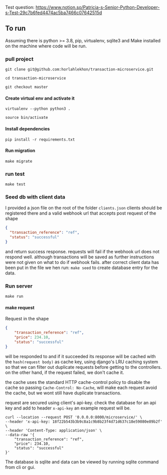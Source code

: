 Test question:
https://www.notion.so/Patricia-s-Senior-Python-Developer-s-Test-29c7b6fed4474ac5ba7466c07642515d



## To run
Assuming there is python >= 3.8, pip, virtualenv, sqlite3 and Make installed on the machine where code will be run.

### pull project 

`git clone git@github.com:horlahlekhon/transaction-microservice.git`

`cd transaction-microservice`

`git checkout master`

#### Create virtual env and activate it
`virtualenv --python python3 .`

`source bin/activate`

#### Install dependencies
 `pip install -r requirements.txt`

#### Run migration
`make migrate`

### run test 
`make test`

### Seed db with client data
I provided a json file on the root of the folder `clients.json` clients should be registered there and a valid webhook url that 
accepts post request of the shape 

```json
{
  "transaction_reference": "ref",
  "status": "successful"
}
```
and return success response. requests will fail if the webhook url does not respond well. although transactions will be saved as further 
instructions were not given on what to do if webhook fails. after correct client data has been put in the file we hen run:
`make seed` to create database entry for the data.

### Run server

`make run`

#### make request
Request in the shape 

```json
{
    "transaction_reference": "ref",
    "price": 234.10,
    "status": "successful"
}
```
will be responded to and if it succeeded its response will be cached with the `hash(request body)`  as cache key,
using django's LRU caching system so that we can filter out duplicate requests before getting to the controllers.
on the other hand, if the request failed, we don't cache it.

the cache uses the standard HTTP cache-control policy to disable the cache so passing  `Cache-Control: No-Cache`, will make each request avoid the cache, but we wont still have duplicate transactions.

request are secured using client's api-key. check the database for an api key and add to header `x-api-key`
an example request will be.

```
curl --location --request POST '0.0.0.0:8000/microservice/' \
--header 'x-api-key: 18f22b543b3b9c8a1c9b8b23f4d71d637c18e59080e89b2f' \
--header 'Content-Type: application/json' \
--data-raw '{
    "transaction_reference": "ref",
    "price": 234.10,
    "status": "successful"
}'
```

The database is sqlite and data can be viewed by running sqlite command from cli or gui.

